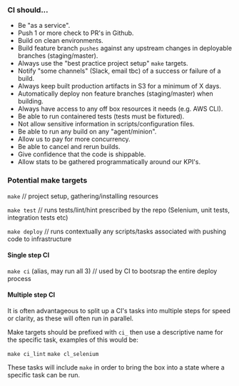 ### CI should...

- Be "as a service".
- Push 1 or more check to PR's in Github.
- Build on clean environments.
- Build feature branch `pushes` against any upstream changes in deployable branches (staging/master).
- Always use the "best practice project setup" `make` targets.
- Notify "some channels" (Slack, email tbc) of a success or failure of a build.
- Always keep built production artifacts in S3 for a minimum of X days.
- Automatically deploy non feature branches (staging/master) when building.
- Always have access to any off box resources it needs (e.g. AWS CLI).
- Be able to run containered tests (tests must be fixtured).
- Not allow sensitive information in scripts/configuration files.
- Be able to run any build on any "agent/minion".
- Allow us to pay for more concurrency.
- Be able to cancel and rerun builds.
- Give confidence that the code is shippable.
- Allow stats to be gathered programmatically around our KPI's.

### Potential make targets

`make` // project setup, gathering/installing resources

`make test` // runs tests/lint/hint prescribed by the repo (Selenium, unit tests, integration tests etc)

`make deploy` // runs contextually any scripts/tasks associated with pushing code to infrastructure

#### Single step CI

`make ci` (alias, may run all 3) // used by CI to bootsrap the entire deploy process

#### Multiple step CI

It is often advantageous to split up a CI's tasks into multiple steps for speed or clarity, as these will often run in parallel.

Make targets should be prefixed with `ci_` then use a descriptive name for the specific task, examples of this would be:

`make ci_lint`
`make cl_selenium`

These tasks will include `make` in order to bring the box into a state where a specific task can be run.


